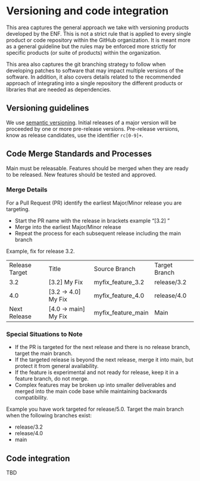 # Versioning and code integration

This area captures the general approach we take with versioning products developed by the ENF. This is not a strict rule that is applied to every single product or code repository within the GitHub organization. It is meant more as a general guideline but the rules may be enforced more strictly for specific products (or suite of products) within the organization.

This area also captures the git branching strategy to follow when developing patches to software that may impact multiple versions of the software. In addition, it also covers details related to the recommended approach of integrating into a single repository the different products or libraries that are needed as dependencies.

## Versioning guidelines

We use [semantic versioning](https://semver.org/). Initial releases of a major version will be proceeded by one or more pre-release versions. Pre-release versions, know as release candidates, use the identifier `rc[0-9]+`.

## Code Merge Standards and Processes

Main must be releasable. Features should be merged when they are ready to be released. New features should be tested and approved.

### Merge Details
For a Pull Request (PR) identify the earliest Major/Minor release you are targeting.

* Start the PR name with the release in brackets example “[3.2] ”
* Merge into the earliest Major/Minor release
* Repeat the process for each subsequent release including the main branch

Example, fix for release 3.2.
<table>
  <tr>
   <td>Release Target
   </td>
   <td>Title
   </td>
   <td>Source Branch
   </td>
   <td>Target Branch
   </td>
  </tr>
  <tr>
   <td>3.2
   </td>
   <td>[3.2] My Fix
   </td>
   <td>myfix_feature_3.2
   </td>
   <td>release/3.2
   </td>
  </tr>
  <tr>
   <td>4.0
   </td>
   <td>[3.2 -> 4.0] My Fix
   </td>
   <td>myfix_feature_4.0
   </td>
   <td>release/4.0
   </td>
  </tr>
  <tr>
   <td>Next Release
   </td>
   <td>[4.0 -> main] My Fix
   </td>
   <td>myfix_feature_main
   </td>
   <td>Main
   </td>
  </tr>
</table>

### Special Situations to Note
* If the PR is targeted for the next release and there is no release branch, target the main branch.
* If the targeted release is beyond the next release, merge it into main, but protect it from general availability.
* If the feature is experimental and not ready for release, keep it in a feature branch, do not merge.
* Complex features may be broken up into smaller deliverables and merged into the main code base while maintaining backwards compatibility.

Example you have work targeted for release/5.0. Target the main branch when the following branches exist:
* release/3.2
* release/4.0
* main


## Code integration

TBD
